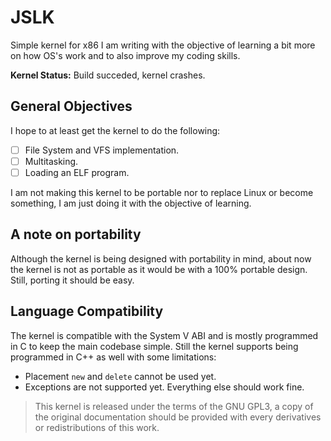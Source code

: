 # JSLK
Simple kernel for x86 I am writing with the objective of learning a bit more on how OS's work and to also improve my coding skills.

**Kernel Status:** Build succeded, kernel crashes.

## General Objectives
I hope to at least get the kernel to do the following:
- [ ] File System and VFS implementation.
- [ ] Multitasking.
- [ ] Loading an ELF program.

I am not making this kernel to be portable nor to replace Linux or become something, I am just doing it with the objective of learning.

## A note on portability
Although the kernel is being designed with portability in mind, about now the kernel is not as portable as it would be with a 100% portable design. Still, porting it should be easy.

## Language Compatibility
The kernel is compatible with the System V ABI and is mostly programmed in C to keep the main codebase simple. Still the kernel supports being programmed in C++ as well with some limitations:
* Placement `new` and `delete` cannot be used yet.
* Exceptions are not supported yet.
Everything else should work fine.

> This kernel is released under the terms of the GNU GPL3, a copy of the original documentation should be provided with every derivatives or redistributions of this work.
